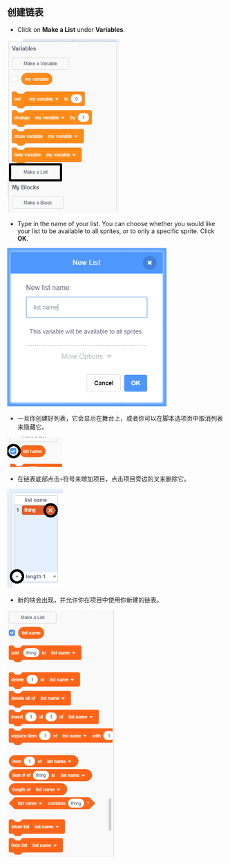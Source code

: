 ## 创建链表

+ Click on **Make a List** under **Variables**.

![创建列表](images/make-a-list-annotated.png)

+ Type in the name of your list. You can choose whether you would like your list to be available to all sprites, or to only a specific sprite. Click **OK**.

![列表名称](images/list-name.png)

+ 一旦你创建好列表，它会显示在舞台上，或者你可以在脚本选项页中取消列表来隐藏它。

![链表 显示/隐藏](images/list-show-hide-annotated.png)

+ 在链表底部点击`+`符号来增加项目，点击项目旁边的叉来删除它。

![链表 显示/隐藏](images/list-add-delete-annotated.png)

+ 新的块会出现，并允许你在项目中使用你新建的链表。

![列出链表块](images/list-blocks.png)